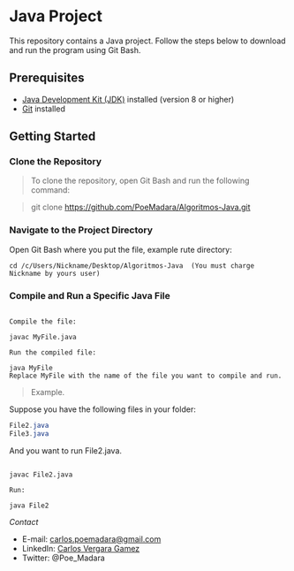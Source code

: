 # Java Project

This repository contains a Java project. Follow the steps below to download and run the program using Git Bash.

## Prerequisites

- [Java Development Kit (JDK)](https://www.oracle.com/java/technologies/javase-downloads.html) installed (version 8 or higher)
- [Git](https://git-scm.com/) installed

## Getting Started

### Clone the Repository

>To clone the repository, open Git Bash and run the following command:


>git clone https://github.com/PoeMadara/Algoritmos-Java.git

### Navigate to the Project Directory
Open Git Bash where you put the file, example rute directory:
```
cd /c/Users/Nickname/Desktop/Algoritmos-Java  (You must charge Nickname by yours user)
```

### Compile and Run a Specific Java File

```To compile and run a specific Java file (e.g., MyFile.java), follow these steps in Git Bash:

Compile the file:

javac MyFile.java

Run the compiled file:

java MyFile
Replace MyFile with the name of the file you want to compile and run.
```
>Example.

Suppose you have the following files in your folder:

```File1.java
File2.java
File3.java
```

And you want to run File2.java.

```Compile:

javac File2.java

Run:

java File2
```

*Contact*
- E-mail: carlos.poemadara@gmail.com
- LinkedIn: [Carlos Vergara Gamez](https://www.linkedin.com/in/carlosvergaragamez/)
- Twitter: @Poe_Madara
